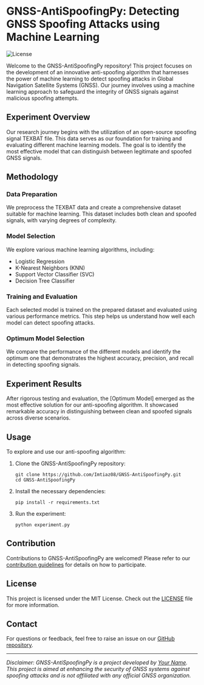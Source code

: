 # GNSS-AntiSpoofingPy: Detecting GNSS Spoofing Attacks using Machine Learning

![License](https://img.shields.io/badge/license-MIT-blue.svg)

Welcome to the GNSS-AntiSpoofingPy repository! This project focuses on the development of an innovative anti-spoofing algorithm that harnesses the power of machine learning to detect spoofing attacks in Global Navigation Satellite Systems (GNSS). Our journey involves using a machine learning approach to safeguard the integrity of GNSS signals against malicious spoofing attempts.

## Experiment Overview

Our research journey begins with the utilization of an open-source spoofing signal TEXBAT file. This data serves as our foundation for training and evaluating different machine learning models. The goal is to identify the most effective model that can distinguish between legitimate and spoofed GNSS signals.

## Methodology

### Data Preparation

We preprocess the TEXBAT data and create a comprehensive dataset suitable for machine learning. This dataset includes both clean and spoofed signals, with varying degrees of complexity.

### Model Selection

We explore various machine learning algorithms, including:
- Logistic Regression
- K-Nearest Neighbors (KNN)
- Support Vector Classifier (SVC)
- Decision Tree Classifier

### Training and Evaluation

Each selected model is trained on the prepared dataset and evaluated using various performance metrics. This step helps us understand how well each model can detect spoofing attacks.

### Optimum Model Selection

We compare the performance of the different models and identify the optimum one that demonstrates the highest accuracy, precision, and recall in detecting spoofing signals.

## Experiment Results

After rigorous testing and evaluation, the [Optimum Model] emerged as the most effective solution for our anti-spoofing algorithm. It showcased remarkable accuracy in distinguishing between clean and spoofed signals across diverse scenarios.

## Usage

To explore and use our anti-spoofing algorithm:

1. Clone the GNSS-AntiSpoofingPy repository:
   ```shell
   git clone https://github.com/Imtiaz08/GNSS-AntiSpoofingPy.git
   cd GNSS-AntiSpoofingPy
   ```

2. Install the necessary dependencies:
   ```shell
   pip install -r requirements.txt
   ```

3. Run the experiment:
   ```shell
   python experiment.py
   ```

## Contribution

Contributions to GNSS-AntiSpoofingPy are welcomed! Please refer to our [contribution guidelines](CONTRIBUTING.md) for details on how to participate.

## License

This project is licensed under the MIT License. Check out the [LICENSE](LICENSE) file for more information.

## Contact

For questions or feedback, feel free to raise an issue on our [GitHub repository](https://github.com/Imtiaz08/GNSS-AntiSpoofingPy/issues).

---
*Disclaimer: GNSS-AntiSpoofingPy is a project developed by [Your Name](https://github.com/YourUsername). This project is aimed at enhancing the security of GNSS systems against spoofing attacks and is not affiliated with any official GNSS organization.*
```
